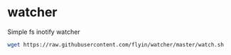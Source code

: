 # watcher
Simple fs inotify watcher

```bash
wget https://raw.githubusercontent.com/flyin/watcher/master/watch.sh
```
